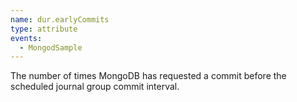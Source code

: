 ```yaml
---
name: dur.earlyCommits
type: attribute
events:
  - MongodSample
---
```


The number of times MongoDB has requested a commit before the scheduled journal group commit interval.